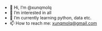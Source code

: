 - 👋 Hi, I’m @xunqmolq
- 👀 I’m interested in all
- 🌱 I’m currently learning python, data etc.
- 📫 How to reach me: xunqmolq@gmail.com

<!---
xunqmolq/xunqmolq is a ✨ special ✨ repository because its `README.md` (this file) appears on your GitHub profile.
You can click the Preview link to take a look at your changes.
--->
